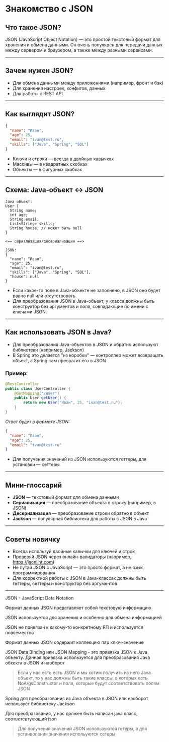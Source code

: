 # Знакомство с JSON

## Что такое JSON?
JSON (JavaScript Object Notation) — это простой текстовый формат для хранения и обмена данными. Он очень популярен для передачи данных между сервером и браузером, а также между разными сервисами.

---

## Зачем нужен JSON?
- Для обмена данными между приложениями (например, фронт и бэк)
- Для хранения настроек, конфигов, данных
- Для работы с REST API

---

## Как выглядит JSON?
```json
{
  "name": "Иван",
  "age": 25,
  "email": "ivan@test.ru",
  "skills": ["Java", "Spring", "SQL"]
}
```
- Ключи и строки — всегда в двойных кавычках
- Массивы — в квадратных скобках
- Объекты — в фигурных скобках

---

## Схема: Java-объект <-> JSON
```
Java объект:
User {
  String name;
  int age;
  String email;
  List<String> skills;
  String house; // может быть null
}

<== сериализация/десериализация ==>

JSON:
{
  "name": "Иван",
  "age": 25,
  "email": "ivan@test.ru",
  "skills": ["Java", "Spring", "SQL"],
  "house": null
}
```
- Если какое-то поле в Java-объекте не заполнено, в JSON оно будет равно null или отсутствовать.
- Для преобразования JSON в Java-объект, у класса должны быть конструктор без аргументов и поля, совпадающие по имени с ключами JSON.

---

## Как использовать JSON в Java?
- Для преобразования Java-объектов в JSON и обратно используют библиотеки (например, Jackson)
- В Spring это делается "из коробки" — контроллер может возвращать объект, а Spring сам превратит его в JSON

### Пример:
```java
@RestController
public class UserController {
    @GetMapping("/user")
    public User getUser() {
        return new User("Иван", 25, "ivan@test.ru");
    }
}
```
_Ответ будет в формате JSON:_
```json
{
  "name": "Иван",
  "age": 25,
  "email": "ivan@test.ru"
}
```
- Для получения значений из JSON используются геттеры, для установки — сеттеры.

---

## Мини-глоссарий
- **JSON** — текстовый формат для обмена данными
- **Сериализация** — преобразование объекта в строку (например, в JSON)
- **Десериализация** — преобразование строки обратно в объект
- **Jackson** — популярная библиотека для работы с JSON в Java

---

## Советы новичку
- Всегда используй двойные кавычки для ключей и строк
- Проверяй JSON через онлайн-валидаторы (например, https://jsonlint.com)
- Не путай JSON с JavaScript — это просто формат, а не язык программирования
- Для корректной работы с JSON в Java-классах должны быть геттеры, сеттеры и конструктор без аргументов

---

JSON - JavaScript Data Notation

Формат данных JSON представляет собой текстовую информацию

JSON используется для хранения и особенно для обмена информацией

JSON не привязан к какому-то конкретному ЯП и используется повсеместно

Формат данных JSON содержит коллекцию пар ключ-значение

JSON Data Binding или JSON Mapping - это привязка JSON к Java объекту. Данная привязка используется для преобразования
Java обхекта в JSON и наоборот

> Если у нас есть есть JSON и мы хотим получить из него Java объект, то у нас должны быть такие классы, в которых есть
> NoArgsConstructor и поля, которые будут соответствовать полям JSON

Spring для преобразования из Java объекта в JSON или наоборот использует библиотеку Jackson

Для преобразования, у нас должен быть написан java класс, соответсвтуеющий json

> Для получения значений JSON используются гетеры, а для устанволения значения испольуются сетеры

